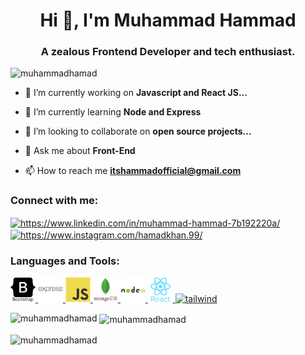 <h1 align="center">Hi 👋, I'm Muhammad Hammad</h1>
<h3 align="center">A zealous Frontend Developer and tech enthusiast.</h3>

<p align="left"> <img src="https://komarev.com/ghpvc/?username=muhammadhamad&label=Profile%20views&color=0e75b6&style=flat" alt="muhammadhamad" /> </p>

- 🔭 I’m currently working on **Javascript and React JS...**

- 🌱 I’m currently learning **Node and Express**

- 👯 I’m looking to collaborate on **open source projects...**

- 💬 Ask me about **Front-End**

- 📫 How to reach me **itshammadofficial@gmail.com**

<h3 align="left">Connect with me:</h3>
<p align="left">
<a href="https://linkedin.com/in/https://www.linkedin.com/in/muhammad-hammad-7b192220a/" target="blank"><img align="center" src="https://raw.githubusercontent.com/rahuldkjain/github-profile-readme-generator/master/src/images/icons/Social/linked-in-alt.svg" alt="https://www.linkedin.com/in/muhammad-hammad-7b192220a/" height="30" width="40" /></a>
<a href="https://instagram.com/https://www.instagram.com/hamadkhan.99/" target="blank"><img align="center" src="https://raw.githubusercontent.com/rahuldkjain/github-profile-readme-generator/master/src/images/icons/Social/instagram.svg" alt="https://www.instagram.com/hamadkhan.99/" height="30" width="40" /></a>
</p>

<h3 align="left">Languages and Tools:</h3>
<p align="left"> <a href="https://getbootstrap.com" target="_blank" rel="noreferrer"> <img src="https://raw.githubusercontent.com/devicons/devicon/master/icons/bootstrap/bootstrap-plain-wordmark.svg" alt="bootstrap" width="40" height="40"/> </a> <a href="https://expressjs.com" target="_blank" rel="noreferrer"> <img src="https://raw.githubusercontent.com/devicons/devicon/master/icons/express/express-original-wordmark.svg" alt="express" width="40" height="40"/> </a> <a href="https://developer.mozilla.org/en-US/docs/Web/JavaScript" target="_blank" rel="noreferrer"> <img src="https://raw.githubusercontent.com/devicons/devicon/master/icons/javascript/javascript-original.svg" alt="javascript" width="40" height="40"/> </a> <a href="https://www.mongodb.com/" target="_blank" rel="noreferrer"> <img src="https://raw.githubusercontent.com/devicons/devicon/master/icons/mongodb/mongodb-original-wordmark.svg" alt="mongodb" width="40" height="40"/> </a> <a href="https://nodejs.org" target="_blank" rel="noreferrer"> <img src="https://raw.githubusercontent.com/devicons/devicon/master/icons/nodejs/nodejs-original-wordmark.svg" alt="nodejs" width="40" height="40"/> </a> <a href="https://reactjs.org/" target="_blank" rel="noreferrer"> <img src="https://raw.githubusercontent.com/devicons/devicon/master/icons/react/react-original-wordmark.svg" alt="react" width="40" height="40"/> </a> <a href="https://tailwindcss.com/" target="_blank" rel="noreferrer"> <img src="https://www.vectorlogo.zone/logos/tailwindcss/tailwindcss-icon.svg" alt="tailwind" width="40" height="40"/> </a> </p>

<p><img align="left" src="https://github-readme-stats.vercel.app/api/top-langs?username=muhammadhamad&show_icons=true&locale=en&layout=compact" alt="muhammadhamad" /></p>

<p>&nbsp;<img align="center" src="https://github-readme-stats.vercel.app/api?username=muhammadhamad&show_icons=true&locale=en" alt="muhammadhamad" /></p>

<p><img align="center" src="https://github-readme-streak-stats.herokuapp.com/?user=muhammadhamad&" alt="muhammadhamad" /></p>
